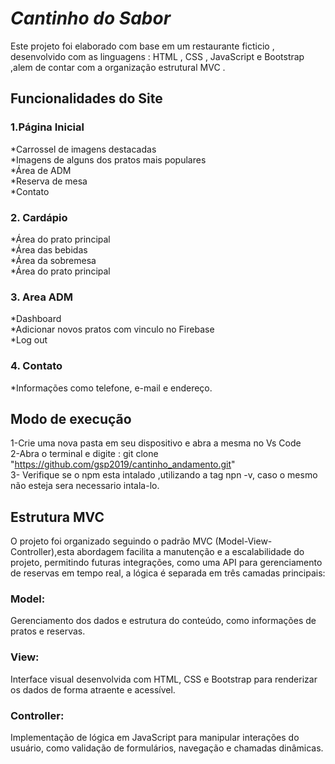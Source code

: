 # *Cantinho do Sabor*

Este projeto foi elaborado com base em um restaurante ficticio , desenvolvido com as linguagens : HTML , CSS , JavaScript e Bootstrap ,alem de contar com a organização estrutural MVC .

## Funcionalidades do Site  

### 1.Página Inicial  
*Carrossel de imagens destacadas  
*Imagens de alguns dos pratos mais populares  
*Área de ADM  
*Reserva de mesa  
*Contato  

### 2. Cardápio  
*Área do prato principal  
*Área das bebidas   
*Área da sobremesa  
*Área do prato principal  

### 3. Area ADM  
*Dashboard  
*Adicionar novos pratos com vinculo no Firebase  
*Log out  

### 4. Contato  
*Informações  como telefone, e-mail e endereço.


## Modo de execução  
1-Crie uma nova pasta em seu dispositivo e abra a mesma no Vs Code  
2-Abra o terminal e digite : git clone "https://github.com/gsp2019/cantinho_andamento.git"  
3- Verifique se o npm esta intalado ,utilizando a tag npn -v, caso o mesmo não esteja sera necessario intala-lo.  

## Estrutura MVC  
O projeto foi organizado seguindo o padrão MVC (Model-View-Controller),esta abordagem facilita a manutenção e a escalabilidade do projeto, permitindo futuras integrações, como uma API para gerenciamento de reservas em tempo real,
 a lógica é separada em três camadas principais:  

### Model:
Gerenciamento dos dados e estrutura do conteúdo, como informações de pratos e reservas.  

### View:
Interface visual desenvolvida com HTML, CSS e Bootstrap para renderizar os dados de forma atraente e acessível.  

### Controller:
Implementação de lógica em JavaScript para manipular interações do usuário, como validação de formulários, navegação e chamadas dinâmicas.
